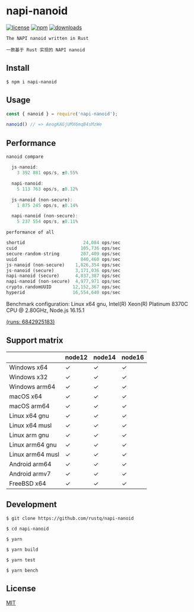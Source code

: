 # napi-nanoid


[![license](https://img.shields.io/npm/l/napi-nanoid?color=cyan)](https://revolunet.mit-license.org/) [![npm](https://img.shields.io/npm/v/napi-nanoid?color=orange)](https://www.npmjs.com/package/napi-nanoid) [![downloads](https://img.shields.io/npm/dm/napi-nanoid?color=purple)](https://www.npmjs.com/package/napi-nanoid)

`The NAPI nanoid written in Rust`

`一款基于 Rust 实现的 NAPI nanoid`

## Install

```shell
$ npm i napi-nanoid
```

## Usage

```js
const { nanoid } = require('napi-nanoid');

nanoid() // => AeogKAGjUMX6mqB4sMzWe
```

## Performance

`nanoid compare`

```rust
  js-nanoid:
    3 392 881 ops/s, ±0.55%

  napi-nanoid:
    5 113 763 ops/s, ±0.12%

  js-nanoid (non-secure):
    1 875 245 ops/s, ±0.14%

  napi-nanoid (non-secure):
    5 237 554 ops/s, ±0.11% 
```

`performance of all`

```rust
shortid                      24,084 ops/sec
cuid                        105,736 ops/sec
secure-random-string        207,409 ops/sec
uuid                        840,460 ops/sec
js-nanoid (non-secure)    1,826,354 ops/sec
js-nanoid (secure)        3,171,036 ops/sec
napi-nanoid (secure)      4,837,387 ops/sec
napi-nanoid (non-secure)  4,977,971 ops/sec
crypto.randomUUID        12,152,367 ops/sec
hyperid                  16,554,640 ops/sec
```

Benchmark configuration: Linux x64 gnu, Intel(R) Xeon(R) Platinum 8370C CPU @ 2.80GHz, Node.js 16.15.1

[(runs: 6842925183)](https://github.com/rustq/napi-nanoid/runs/6842925183)

## Support matrix

|                  | node12 | node14 | node16 |
| ---------------- | ------ | ------ | ------ |
| Windows x64      | ✓      | ✓      | ✓      |
| Windows x32      | ✓      | ✓      | ✓      |
| Windows arm64    | ✓      | ✓      | ✓      |
| macOS x64        | ✓      | ✓      | ✓      |
| macOS arm64      | ✓      | ✓      | ✓      |
| Linux x64 gnu    | ✓      | ✓      | ✓      |
| Linux x64 musl   | ✓      | ✓      | ✓      |
| Linux arm gnu    | ✓      | ✓      | ✓      |
| Linux arm64 gnu  | ✓      | ✓      | ✓      |
| Linux arm64 musl | ✓      | ✓      | ✓      |
| Android arm64    | ✓      | ✓      | ✓      |
| Android armv7    | ✓      | ✓      | ✓      |
| FreeBSD x64      | ✓      | ✓      | ✓      |

## Development

```shell
$ git clone https://github.com/rustq/napi-nanoid

$ cd napi-nanoid

$ yarn
```

```shell
$ yarn build

$ yarn test
```

```shell
$ yarn bench
```

## License

[MIT](https://opensource.org/licenses/MIT)
